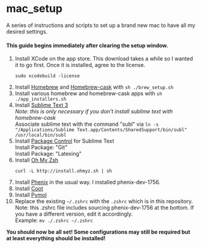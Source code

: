 mac_setup
=========

A series of instructions and scripts to set up a brand new mac to have all my desired settings.

#### This guide begins immediately after clearing the setup window.
1. Install XCode on the app store. This download takes a while so I wanted it to go first. Once it is installed, agree to the license.  
    ```
    sudo xcodebuild -license
    ```
2. Install [Homebrew](http://brew.sh/) and [Homebrew-cask](http://caskroom.io) with `sh ./brew_setup.sh`
3. Install various homebrew and homebrew-cask apps with `sh ./app_installers.sh`
4. Install [Sublime Text 3](http://sublimetext.com/3)    
  *Note: this is only necessary if you don't install sublime text with homebrew-cask*  
    Associate sublime text with the command "subl" via `ln -s "/Applications/Sublime Text.app/Contents/SharedSupport/bin/subl" /usr/local/bin/subl`
5. Install [Package Control](https://sublime.wbond.net/installation) for Sublime Text   
   Install Package: "Git"  
   Install Package: "Latexing"
6. Install [Oh My Zsh](https://github.com/robbyrussell/oh-my-zsh)   
    ```
    curl -L http://install.ohmyz.sh | sh
    ```
7. Install [Phenix](http://www.phenix-online.org) in the usual way. I installed phenix-dev-1756.
8. Install [Coot](http://scottlab.ucsc.edu/~wgscott/xtal/wiki/index.php/Stand-alone_Coot_for_10.9)
9. Install [Pymol](http://pymol.org)
10. Replace the existing `~/.zshrc` with the `.zshrc` which is in this repository.
    Note: this .zshrc file includes sourcing phenix-dev-1756 at the bottom. If you have a different version, edit it accordingly.  
    Example: `mv ./.zshrc ~/.zshrc`


**You should now be all set! Some configurations may still be required but at least everything should be installed!**